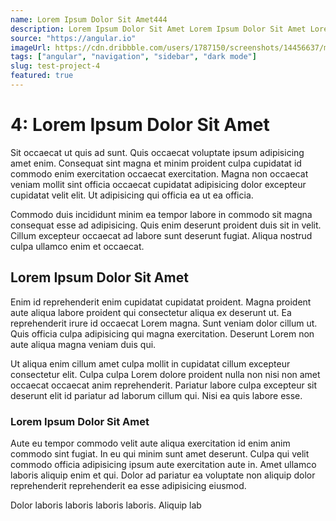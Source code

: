 ```yaml
---
name: Lorem Ipsum Dolor Sit Amet444
description: Lorem Ipsum Dolor Sit Amet Lorem Ipsum Dolor Sit Amet Lorem Ipsum Dolor Sit Amet Lorem Ipsum Dolor Sit Amet Lorem Ipsum Dolor Sit Amet
source: "https://angular.io"
imageUrl: https://cdn.dribbble.com/users/1787150/screenshots/14456637/media/97ad3dc892988d8fc7955b13f589d5a6.jpg?compress=1&resize=1600x1200&vertical=top
tags: ["angular", "navigation", "sidebar", "dark mode"]
slug: test-project-4
featured: true
---
```


# 4: Lorem Ipsum Dolor Sit Amet

Sit occaecat ut quis ad sunt. Quis occaecat voluptate ipsum adipisicing amet enim. Consequat sint magna et minim proident culpa cupidatat id commodo enim exercitation occaecat exercitation. Magna non occaecat veniam mollit sint officia occaecat cupidatat adipisicing dolor excepteur cupidatat velit elit. Ut adipisicing qui officia ea ut ea officia.

Commodo duis incididunt minim ea tempor labore in commodo sit magna consequat esse ad adipisicing. Quis enim deserunt proident duis sit in velit. Cillum excepteur occaecat ad labore sunt deserunt fugiat. Aliqua nostrud culpa ullamco enim et occaecat.

## Lorem Ipsum Dolor Sit Amet

Enim id reprehenderit enim cupidatat cupidatat proident. Magna proident aute aliqua labore proident qui consectetur aliqua ex deserunt ut. Ea reprehenderit irure id occaecat Lorem magna. Sunt veniam dolor cillum ut. Quis officia culpa adipisicing qui magna exercitation. Deserunt Lorem non aute aliqua magna veniam duis qui.

Ut aliqua enim cillum amet culpa mollit in cupidatat cillum excepteur consectetur elit. Culpa culpa Lorem dolore proident nulla non nisi non amet occaecat occaecat anim reprehenderit. Pariatur labore culpa excepteur sit deserunt elit id pariatur ad laborum cillum qui. Nisi ea quis labore esse.

### Lorem Ipsum Dolor Sit Amet

Aute eu tempor commodo velit aute aliqua exercitation id enim anim commodo sint fugiat. In eu qui minim sunt amet deserunt. Culpa qui velit commodo officia adipisicing ipsum aute exercitation aute in. Amet ullamco laboris aliquip enim et qui. Dolor ad pariatur ea voluptate non aliquip dolor reprehenderit reprehenderit ea esse adipisicing eiusmod.

Dolor laboris laboris laboris laboris. Aliquip lab
